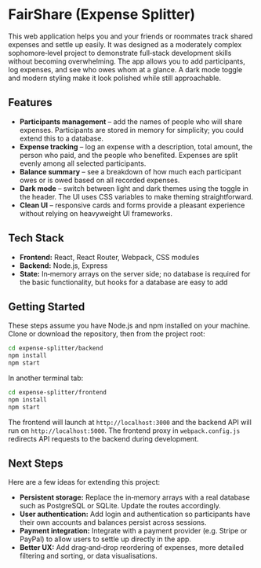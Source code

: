 # FairShare (Expense Splitter)

This web application helps you and your friends or roommates track shared expenses and settle up easily.  It was designed as a moderately complex sophomore‑level project to demonstrate full‑stack development skills without becoming overwhelming.  The app allows you to add participants, log expenses, and see who owes whom at a glance.  A dark mode toggle and modern styling make it look polished while still approachable.

## Features

* **Participants management** – add the names of people who will share expenses.  Participants are stored in memory for simplicity; you could extend this to a database.
* **Expense tracking** – log an expense with a description, total amount, the person who paid, and the people who benefited.  Expenses are split evenly among all selected participants.
* **Balance summary** – see a breakdown of how much each participant owes or is owed based on all recorded expenses.
* **Dark mode** – switch between light and dark themes using the toggle in the header.  The UI uses CSS variables to make theming straightforward.
* **Clean UI** – responsive cards and forms provide a pleasant experience without relying on heavyweight UI frameworks.

## Tech Stack

* **Frontend:** React, React Router, Webpack, CSS modules
* **Backend:** Node.js, Express
* **State:** In‑memory arrays on the server side; no database is required for the basic functionality, but hooks for a database are easy to add

## Getting Started

These steps assume you have Node.js and npm installed on your machine.  Clone or download the repository, then from the project root:

```bash
cd expense-splitter/backend
npm install
npm start
```

In another terminal tab:

```bash
cd expense-splitter/frontend
npm install
npm start
```

The frontend will launch at `http://localhost:3000` and the backend API will run on `http://localhost:5000`.  The frontend proxy in `webpack.config.js` redirects API requests to the backend during development.

## Next Steps

Here are a few ideas for extending this project:

* **Persistent storage:** Replace the in‑memory arrays with a real database such as PostgreSQL or SQLite.  Update the routes accordingly.
* **User authentication:** Add login and authentication so participants have their own accounts and balances persist across sessions.
* **Payment integration:** Integrate with a payment provider (e.g. Stripe or PayPal) to allow users to settle up directly in the app.
* **Better UX:** Add drag‑and‑drop reordering of expenses, more detailed filtering and sorting, or data visualisations.
